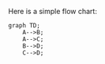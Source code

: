 <!-- ```mermaid
gitGraph
       commit
       commit
       branch develop
       commit
       commit
       commit
       checkout main
       commit
       commit
``` -->

Here is a simple flow chart:

```mermaid
graph TD;
    A-->B;
    A-->C;
    B-->D;
    C-->D;
```